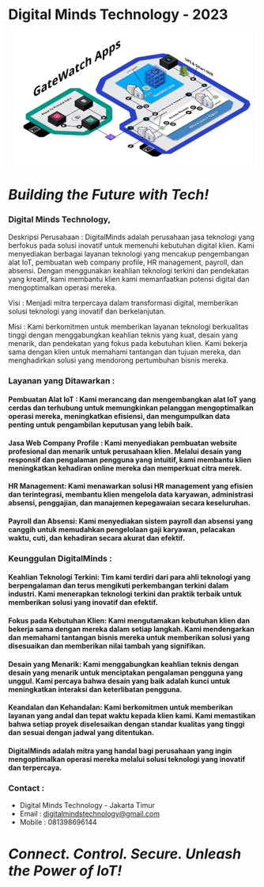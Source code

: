 # Digital Minds Technology - 2023
![Topologi Produk AC-10723](https://github.com/myahyasa/GatewatchApps/blob/cb03c002348983a52c64089e8118027b726cbb53/acc-002.png)

# *Building the Future with Tech!*

### **Digital Minds Technology,**

Deskripsi Perusahaan : DigitalMinds adalah perusahaan jasa teknologi yang berfokus pada solusi inovatif untuk memenuhi kebutuhan digital klien. Kami menyediakan berbagai layanan teknologi yang mencakup pengembangan alat IoT, pembuatan web company profile, HR management, payroll, dan absensi. Dengan menggunakan keahlian teknologi terkini dan pendekatan yang kreatif, kami membantu klien kami memanfaatkan potensi digital dan mengoptimalkan operasi mereka.

Visi : Menjadi mitra terpercaya dalam transformasi digital, memberikan solusi teknologi yang inovatif dan berkelanjutan.

Misi : Kami berkomitmen untuk memberikan layanan teknologi berkualitas tinggi dengan menggabungkan keahlian teknis yang kuat, desain yang menarik, dan pendekatan yang fokus pada kebutuhan klien. Kami bekerja sama dengan klien untuk memahami tantangan dan tujuan mereka, dan menghadirkan solusi yang mendorong pertumbuhan bisnis mereka.

### Layanan yang Ditawarkan :

#### Pembuatan Alat IoT : Kami merancang dan mengembangkan alat IoT yang cerdas dan terhubung untuk memungkinkan pelanggan mengoptimalkan operasi mereka, meningkatkan efisiensi, dan mengumpulkan data penting untuk pengambilan keputusan yang lebih baik.

#### Jasa Web Company Profile : Kami menyediakan pembuatan website profesional dan menarik untuk perusahaan klien. Melalui desain yang responsif dan pengalaman pengguna yang intuitif, kami membantu klien meningkatkan kehadiran online mereka dan memperkuat citra merek.

#### HR Management: Kami menawarkan solusi HR management yang efisien dan terintegrasi, membantu klien mengelola data karyawan, administrasi absensi, penggajian, dan manajemen kepegawaian secara keseluruhan.

#### Payroll dan Absensi: Kami menyediakan sistem payroll dan absensi yang canggih untuk memudahkan pengelolaan gaji karyawan, pelacakan waktu, cuti, dan kehadiran secara akurat dan efektif.

### Keunggulan DigitalMinds :

####  Keahlian Teknologi Terkini: Tim kami terdiri dari para ahli teknologi yang berpengalaman dan terus mengikuti perkembangan terkini dalam industri. Kami menerapkan teknologi terkini dan praktik terbaik untuk memberikan solusi yang inovatif dan efektif.

#### Fokus pada Kebutuhan Klien: Kami mengutamakan kebutuhan klien dan bekerja sama dengan mereka dalam setiap langkah. Kami mendengarkan dan memahami tantangan bisnis mereka untuk memberikan solusi yang disesuaikan dan memberikan nilai tambah yang signifikan.

#### Desain yang Menarik: Kami menggabungkan keahlian teknis dengan desain yang menarik untuk menciptakan pengalaman pengguna yang unggul. Kami percaya bahwa desain yang baik adalah kunci untuk meningkatkan interaksi dan keterlibatan pengguna.

#### Keandalan dan Kehandalan: Kami berkomitmen untuk memberikan layanan yang andal dan tepat waktu kepada klien kami. Kami memastikan bahwa setiap proyek diselesaikan dengan standar kualitas yang tinggi dan sesuai dengan jadwal yang ditentukan.
#### DigitalMinds adalah mitra yang handal bagi perusahaan yang ingin mengoptimalkan operasi mereka melalui solusi teknologi yang inovatif dan terpercaya.

### Contact :
- Digital Minds Technology - Jakarta Timur
- Email : digitalmindstechnology@gmail.com
- Mobile : 081398696144


# *Connect. Control. Secure. Unleash the Power of IoT!*
